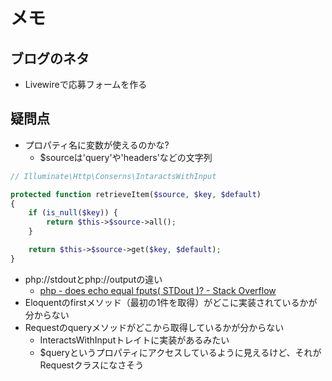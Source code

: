 # メモ

## ブログのネタ

- Livewireで応募フォームを作る

## 疑問点

- プロパティ名に変数が使えるのかな?
  - $sourceは'query'や'headers'などの文字列

```php
// Illuminate\Http\Conserns\IntaractsWithInput

protected function retrieveItem($source, $key, $default)
{
    if (is_null($key)) {
        return $this->$source->all();
    }

    return $this->$source->get($key, $default);
}
```

- php://stdoutとphp://outputの違い
  - [php - does echo equal fputs( STDout )? - Stack Overflow](https://stackoverflow.com/questions/7027902/does-echo-equal-fputs-stdout)
- Eloquentのfirstメソッド（最初の1件を取得）がどこに実装されているかが分からない
- Requestのqueryメソッドがどこから取得しているかが分からない
  - InteractsWithInputトレイトに実装があるみたい
  - $queryというプロパティにアクセスしているように見えるけど、それがRequestクラスになさそう
